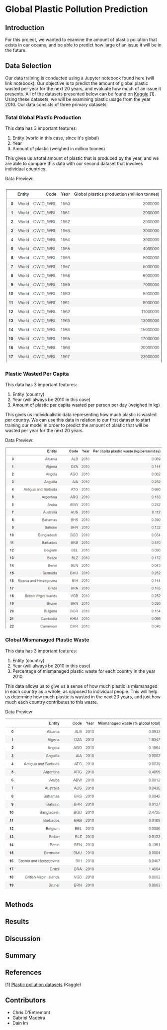 # Global Plastic Pollution Prediction

## Introduction
For this project, we wanted to examine the amount of plastic pollution that exists in our oceans, and be able to predict how large of an issue it will be in the future.

## Data Selection
Our data training is conducted using a Jupyter notebook found here (will link notebook). Our objective is to predict the amount of global plastic wasted per year for the next 20 years, and evaluate how much of an issue it presents. All of the datasets presented below can be found on [Kaggle](https://www.kaggle.com/sohamgade/plastic-datasets/version/1?select=global-plastics-production.csv) [1]. Using these datasets, we will be examining plastic usage from the year 2010. Our data consists of three primary datasets:

### Total Global Plastic Production
This data has 3 important features:
1. Entity (world in this case, since it's global)
2. Year
3. Amount of plastic (weighed in million tonnes)

This gives us a total amount of plastic that is produced by the year, and we are able to compare this data with our second dataset that involves individual countries.

Data Preview:

![data screenshot](./totalplastic.png)

### Plastic Wasted Per Capita
This data has 3 important features:
1. Entity (country)
2. Year (will always be 2010 in this case)
3. Amount of plastic per capita wasted per person per day (weighed in kg)

This gives us individualistic data representing how much plastic is wasted per country. We can use this data in relation to our first dataset to start training our model in order to predict the amount of plastic that will be wasted per year for the next 20 years.

Data Preview:

![second data screenshot](./plasticpercapita.png)

### Global Mismanaged Plastic Waste
This data has 3 important features:
1. Entity (country)
2. Year (will always be 2010 in this case)
3. Percentage of mismanaged plastic waste for each country in the year 2010

This data allows us to give us a sense of how much plastic is mismanaged in each country as a whole, as opposed to individual people. This will help us determine how much plastic is wasted in the next 20 years, and just how much each country contributes to this waste.

Data Preview

![third data screenshot](./globalmismanagedwaste.png)

## Methods

## Results

## Discussion

## Summary

## References
[1] [Plastic pollution datasets](https://www.kaggle.com/sohamgade/plastic-datasets/version/1?select=global-plastics-production.csv) (Kaggle)

## Contributors
- Chris D'Entremont
- Gabriel Madeira
- Dain Im
